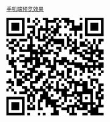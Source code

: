 [手机端预览效果](https://htmlpreview.github.io/?https://github.com/Xudake/poster/master/index.html)

<!-- ![image](https://f.yhres.com/ypass/poster2/erlan.png) -->

![image](./erlan.png)
